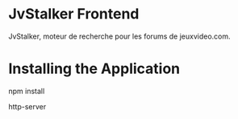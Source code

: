 # JvStalker Frontend
JvStalker, moteur de recherche pour les forums de jeuxvideo.com.

# Installing the Application
npm install

http-server